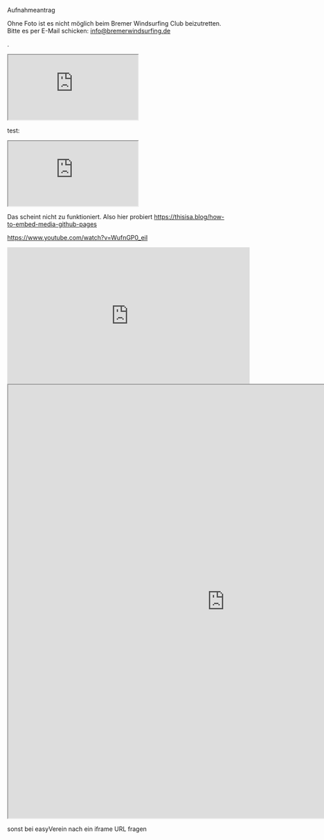 Aufnahmeantrag

Ohne Foto ist es nicht möglich beim Bremer Windsurfing Club beizutretten. Bitte es per E-Mail schicken: [info@bremerwindsurfing.de](mailto:info@bremerwindsurfing.de)

.

<iframe src="https://easyverein.com/public/BWCeV/applicationform/" title="Aufnahmeantrag | Bremer Windsurfing Club e.V. | easyVerein"></iframe> 

test:

<iframe src="https://www.w3schools.com" title="W3Schools Free Online Web Tutorials"></iframe> 

Das scheint nicht zu funktioniert. Also hier probiert
https://thisisa.blog/how-to-embed-media-github-pages

https://www.youtube.com/watch?v=WufnGP0_eiI

<iframe width="560" height="315"   src="https://www.youtube.com/embed/WufnGP0_eiI" frameborder="0" allow="accelerometer; autoplay; encrypted-media; gyroscope; picture-in-picture" allowfullscreen></iframe>
<iframe width="1000" height="1000" src="https://easyverein.com/public/BWCeV/applicationform/"  frameborder="1" allow="accelerometer; autoplay; encrypted-media; gyroscope; picture-in-picture" allowfullscreen></iframe>

sonst bei easyVerein nach ein iframe URL fragen
